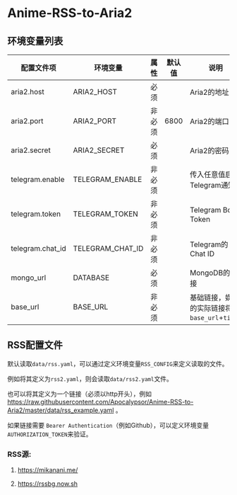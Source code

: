 # Anime-RSS-to-Aria2

## 环境变量列表

| 配置文件项       | 环境变量         | 属性   | 默认值 | 说明                                           |
| ---------------- | ---------------- | ------ | ------ | ---------------------------------------------- |
| aria2.host       | ARIA2_HOST       | 必须   |        | Aria2的地址                                    |
| aria2.port       | ARIA2_PORT       | 非必须 | 6800   | Aria2的端口                                    |
| aria2.secret     | ARIA2_SECRET     | 必须   |        | Aria2的密码                                    |
| telegram.enable  | TELEGRAM_ENABLE  | 非必须 |        | 传入任意值启用Telegram通知                     |
| telegram.token   | TELEGRAM_TOKEN   | 非必须 |        | Telegram Bot的Token                            |
| telegram.chat_id | TELEGRAM_CHAT_ID | 非必须 |        | Telegram的Chat ID                              |
| mongo_url        | DATABASE         | 必须   |        | MongoDB的链接                                  |
| base_url         | BASE_URL         | 非必须 |        | 基础链接，媒体的实际链接将为`base_url`+`title` |

## RSS配置文件

默认读取`data/rss.yaml`，可以通过定义环境变量`RSS_CONFIG`来定义读取的文件。

例如将其定义为`rss2.yaml`，则会读取`data/rss2.yaml`文件。

也可以将其定义为一个链接（必须以http开头），例如 https://raw.githubusercontent.com/Apocalypsor/Anime-RSS-to-Aria2/master/data/rss_example.yaml
。

如果链接需要 `Bearer Authentication`（例如Github），可以定义环境变量`AUTHORIZATION_TOKEN`来验证。

### RSS源:

1. https://mikanani.me/

2. https://rssbg.now.sh